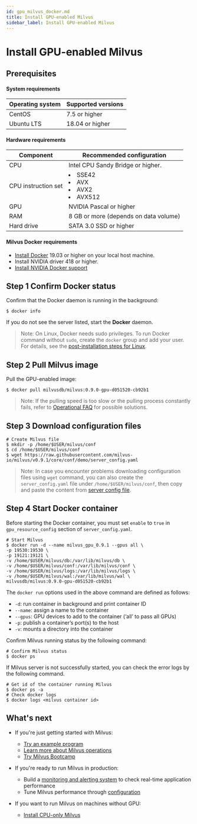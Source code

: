 ```yaml
---
id: gpu_milvus_docker.md
title: Install GPU-enabled Milvus
sidebar_label: Install GPU-enabled Milvus
---
```


# Install GPU-enabled Milvus

## Prerequisites

#### System requirements

| Operating system | Supported versions |
| :--------------- | :----------------- |
| CentOS           | 7.5 or higher      |
| Ubuntu LTS       | 18.04 or higher    |

#### Hardware requirements

| Component  | Recommended configuration             |
| ---------- | ------------------------------------- |
| CPU        | Intel CPU Sandy Bridge or higher. |
| CPU instruction set | <li>SSE42</li><li>AVX</li><li>AVX2</li><li>AVX512</li> |
| GPU        | NVIDIA Pascal or higher               |
| RAM        | 8 GB or more (depends on data volume) |
| Hard drive | SATA 3.0 SSD or higher                |

#### Milvus Docker requirements

- [Install Docker](https://docs.docker.com/engine/installation/linux/docker-ce/ubuntu/) 19.03 or higher on your local host machine.
- Install NVIDIA driver 418 or higher.
- [Install NVIDIA Docker support](https://github.com/NVIDIA/nvidia-docker)

## Step 1 Confirm Docker status

Confirm that the Docker daemon is running in the background:

```shell
$ docker info
```

If you do not see the server listed, start the **Docker** daemon.

> Note: On Linux, Docker needs sudo privileges. To run Docker command without `sudo`, create the `docker` group and add your user. For details, see the [post-installation steps for Linux](https://docs.docker.com/install/linux/linux-postinstall/).

## Step 2 Pull Milvus image

Pull the GPU-enabled image:

```shell
$ docker pull milvusdb/milvus:0.9.0-gpu-d051520-cb92b1
```

> Note: If the pulling speed is too slow or the pulling process constantly fails, refer to [Operational FAQ](../../../faq/operational_faq.md) for possible solutions.

## Step 3 Download configuration files

```shell
# Create Milvus file
$ mkdir -p /home/$USER/milvus/conf
$ cd /home/$USER/milvus/conf
$ wget https://raw.githubusercontent.com/milvus-io/milvus/v0.9.1/core/conf/demo/server_config.yaml
```

> Note: In case you encounter problems downloading configuration files using `wget` command, you can also create the `server_config.yaml` file under `/home/$USER/milvus/conf`, then copy and paste the content from [server config file](https://github.com/milvus-io/milvus/blob/v0.9.1/core/conf/demo/server_config.yaml).


## Step 4 Start Docker container

Before starting the Docker container, you must set `enable` to `true` in `gpu_resource_config` section of `server_config.yaml`.

```shell
# Start Milvus
$ docker run -d --name milvus_gpu_0.9.1 --gpus all \
-p 19530:19530 \
-p 19121:19121 \
-v /home/$USER/milvus/db:/var/lib/milvus/db \
-v /home/$USER/milvus/conf:/var/lib/milvus/conf \
-v /home/$USER/milvus/logs:/var/lib/milvus/logs \
-v /home/$USER/milvus/wal:/var/lib/milvus/wal \
milvusdb/milvus:0.9.0-gpu-d051520-cb92b1
```

The `docker run` options used in the above command are defined as follows:

- `-d`: run container in background and print container ID
- `--name`: assign a name to the container
- `--gpus`: GPU devices to add to the container (‘all’ to pass all GPUs)
- `-p`: publish a container’s port(s) to the host
- `-v`: mounts a directory into the container

Confirm Milvus running status by the following command:

```shell
# Confirm Milvus status
$ docker ps
```

If Milvus server is not successfully started, you can check the error logs by the following command.

```shell
# Get id of the container running Milvus
$ docker ps -a
# Check docker logs
$ docker logs <milvus container id>
```

## What's next

- If you're just getting started with Milvus:

  - [Try an example program](../example_code.md)
  - [Learn more about Milvus operations](../../milvus_operation.md)
  - [Try Milvus Bootcamp](https://github.com/milvus-io/bootcamp)
  
- If you're ready to run Milvus in production:

  - Build a [monitoring and alerting system](../../monitor.md) to check real-time application performance
  - Tune Milvus performance through [configuration](../../../reference/milvus_config.md)
  
- If you want to run Milvus on machines without GPU:
  
  - [Install CPU-only Milvus](cpu_milvus_docker.md)
